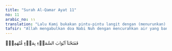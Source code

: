 ```yaml
---
title: "Surah Al-Qamar Ayat 11"
no: 11
arabic_no: ١١
translation: "Lalu Kami bukakan pintu-pintu langit dengan (menurunkan) air yang tercurah,"
tafsir: "Allah mengabulkan doa Nabi Nuh dengan mencurahkan air yang banyak dari langit dan berlangsung bertahun-tahun."
---
```

فَفَتَحْنَآ اَبْوَابَ السَّمَاۤءِ بِمَاۤءٍ مُّنْهَمِرٍۖ  